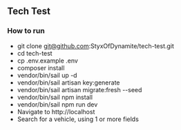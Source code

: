 ## Tech Test

### How to run

- git clone git@github.com:StyxOfDynamite/tech-test.git
- cd tech-test
- cp .env.example .env
- composer install
- vendor/bin/sail up -d
- vendor/bin/sail artisan key:generate
- vendor/bin/sail artisan migrate:fresh --seed
- vendor/bin/sail npm install
- vendor/bin/sail npm run dev
- Navigate to http://localhost
- Search for a vehicle, using 1 or more fields
